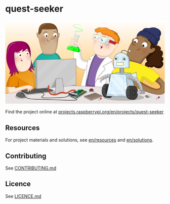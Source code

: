 # quest-seeker

![quest-seeker](banner.png)

Find the project online at [projects.raspberrypi.org/en/projects/quest-seeker](https://projects.raspberrypi.org/en/projects/quest-seeker)

## Resources
For project materials and solutions, see [en/resources](https://github.com/raspberrypilearning/quest-seeker/tree/master/en/resources) and [en/solutions](https://github.com/raspberrypilearning/quest-seeker/tree/master/en/solutions).

## Contributing
See [CONTRIBUTING.md](CONTRIBUTING.md)

## Licence
 See [LICENCE.md](LICENCE.md)